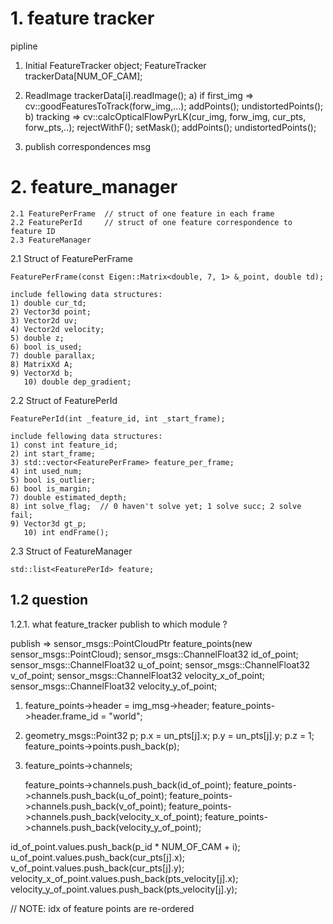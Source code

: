 # 1. feature tracker

pipline

1) Initial FeatureTracker object;
    FeatureTracker trackerData[NUM_OF_CAM];

2) ReadImage 
    trackerData[i].readImage();
  a) if first_img =>   cv::goodFeaturesToTrack(forw_img,...); 
		       addPoints();
		       undistortedPoints();
  b) tracking => cv::calcOpticalFlowPyrLK(cur_img, forw_img, cur_pts, forw_pts,..);
		 rejectWithF();
		 setMask();
		 addPoints();
		 undistortedPoints();
		 
3) publish correspondences msg


# 2. feature_manager

    2.1 FeaturePerFrame  // struct of one feature in each frame
    2.2 FeaturePerId	 // struct of one feature correspondence to feature ID
    2.3 FeatureManager
    
    
  2.1 Struct of FeaturePerFrame

    FeaturePerFrame(const Eigen::Matrix<double, 7, 1> &_point, double td);
    
    include fellowing data structures:
	1) double cur_td;
	2) Vector3d point;
	3) Vector2d uv;
	4) Vector2d velocity;
	5) double z;
	6) bool is_used;
	7) double parallax;
	8) MatrixXd A;
	9) VectorXd b;
       10) double dep_gradient;
 
  2.2 Struct of FeaturePerId
    
    FeaturePerId(int _feature_id, int _start_frame);
    
    include fellowing data structures:
	1) const int feature_id;
	2) int start_frame;
	3) std::vector<FeaturePerFrame> feature_per_frame;
	4) int used_num;
	5) bool is_outlier;
	6) bool is_margin;
	7) double estimated_depth;
	8) int solve_flag;  // 0 haven't solve yet; 1 solve succ; 2 solve fail;
	9) Vector3d gt_p;
       10) int endFrame();
       
  2.3 Struct of FeatureManager
    
    std::list<FeaturePerId> feature;
 
    


## 1.2 question
1.2.1. what feature_tracker publish to which module ?

  publish =>
    sensor_msgs::PointCloudPtr feature_points(new sensor_msgs::PointCloud);
    sensor_msgs::ChannelFloat32 id_of_point;
    sensor_msgs::ChannelFloat32 u_of_point;
    sensor_msgs::ChannelFloat32 v_of_point;
    sensor_msgs::ChannelFloat32 velocity_x_of_point;
    sensor_msgs::ChannelFloat32 velocity_y_of_point;
    
  1) feature_points->header = img_msg->header;
     feature_points->header.frame_id = "world";
     
  2) geometry_msgs::Point32 p;
      p.x = un_pts[j].x;
      p.y = un_pts[j].y;
      p.z = 1;
      feature_points->points.push_back(p);
      
  3) feature_points->channels;

      feature_points->channels.push_back(id_of_point);
      feature_points->channels.push_back(u_of_point);
      feature_points->channels.push_back(v_of_point);
      feature_points->channels.push_back(velocity_x_of_point);
      feature_points->channels.push_back(velocity_y_of_point);
        
  id_of_point.values.push_back(p_id * NUM_OF_CAM + i);
  u_of_point.values.push_back(cur_pts[j].x);
  v_of_point.values.push_back(cur_pts[j].y);
  velocity_x_of_point.values.push_back(pts_velocity[j].x);
  velocity_y_of_point.values.push_back(pts_velocity[j].y);  
          
  // NOTE:
  idx of feature points are re-ordered